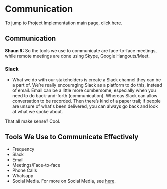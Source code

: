 # Communication

To jump to Project Implementation main page, click [here](./). 

## Communication

**Shaun R:** So the tools we use to communicate are face-to-face meetings, while remote meetings are done using Skype, Google  Hangouts/Meet. 

### Slack

* What we do with our stakeholders is create a Slack channel they can be a part of. We’re really encouraging Slack as a platform to do this, instead of email. Email can be a little more cumbersome, especially when you need to do back-and-forth \(communication\). Whereas Slack can allow conversation to be recorded. Then there’s kind of a paper trail; if people are unsure of what's been delivered, you can always go back and look at what we spoke about. 

That all make sense? Cool. 

## Tools We Use to Communicate Effectively

* Frequency
* Slack
* Email
* Meetings/Face-to-face
* Phone Calls
* Whatsapp
* Social Media. For more on Social Media, see [here](../../how-we-work/tool-development/he-said-she-said-what-goes-in-social-media.md). 

#### 

